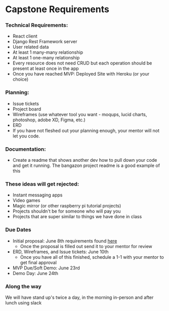 # Capstone Requirements

### Technical Requirements:
- React client
- Django Rest Framework server
- User related data
- At least 1 many-many relationship
- At least 1 one-many relationship
- Every resource does not need CRUD but each operation should be present at least once in the app
- Once you have reached MVP: Deployed Site with Heroku (or your choice)

### Planning:
- Issue tickets
- Project board
- Wireframes (use whatever tool you want - moqups, lucid charts, photoshop, adobe XD, Figma, etc.)
- ERD
- If you have not fleshed out your planning enough, your mentor will not let you code.

### Documentation:
- Create a readme that shows another dev how to pull down your code and get it running. The bangazon project readme is a good example of this

### These ideas will get rejected:
- Instant messaging apps
- Video games
- Magic mirror (or other raspberry pi tutorial projects)
- Projects shouldn't be for someone who will pay you
- Projects that are super similar to things we have done in class


### Due Dates
- Initial proposal: June 8th requirements found [here](./proposal_requirements.md)
    - Once the proposal is filled out send it to your mentor for review 
- ERD, Wireframes, and Issue tickets: June 10th
    - Once you have all of this finished, schedule a 1-1 with your mentor to get final approval
- MVP Due/Soft Demo: June 23rd
- Demo Day: June 24th

### Along the way
We will have stand up's twice a day, in the morning in-person and after lunch using slack
